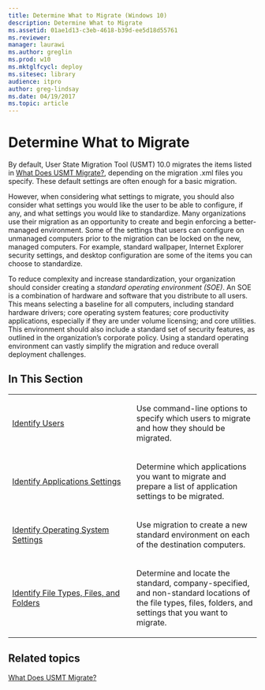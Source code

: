 ```yaml
---
title: Determine What to Migrate (Windows 10)
description: Determine What to Migrate
ms.assetid: 01ae1d13-c3eb-4618-b39d-ee5d18d55761
ms.reviewer: 
manager: laurawi
ms.author: greglin
ms.prod: w10
ms.mktglfcycl: deploy
ms.sitesec: library
audience: itproauthor: greg-lindsay
ms.date: 04/19/2017
ms.topic: article
---
```


# Determine What to Migrate


By default, User State Migration Tool (USMT) 10.0 migrates the items listed in [What Does USMT Migrate?](usmt-what-does-usmt-migrate.md), depending on the migration .xml files you specify. These default settings are often enough for a basic migration.

However, when considering what settings to migrate, you should also consider what settings you would like the user to be able to configure, if any, and what settings you would like to standardize. Many organizations use their migration as an opportunity to create and begin enforcing a better-managed environment. Some of the settings that users can configure on unmanaged computers prior to the migration can be locked on the new, managed computers. For example, standard wallpaper, Internet Explorer security settings, and desktop configuration are some of the items you can choose to standardize.

To reduce complexity and increase standardization, your organization should consider creating a *standard operating environment (SOE)*. An SOE is a combination of hardware and software that you distribute to all users. This means selecting a baseline for all computers, including standard hardware drivers; core operating system features; core productivity applications, especially if they are under volume licensing; and core utilities. This environment should also include a standard set of security features, as outlined in the organization’s corporate policy. Using a standard operating environment can vastly simplify the migration and reduce overall deployment challenges.

## In This Section


<table>
<colgroup>
<col width="50%" />
<col width="50%" />
</colgroup>
<tbody>
<tr class="odd">
<td align="left"><p><a href="usmt-identify-users.md" data-raw-source="[Identify Users](usmt-identify-users.md)">Identify Users</a></p></td>
<td align="left"><p>Use command-line options to specify which users to migrate and how they should be migrated.</p></td>
</tr>
<tr class="even">
<td align="left"><p><a href="usmt-identify-application-settings.md" data-raw-source="[Identify Applications Settings](usmt-identify-application-settings.md)">Identify Applications Settings</a></p></td>
<td align="left"><p>Determine which applications you want to migrate and prepare a list of application settings to be migrated.</p></td>
</tr>
<tr class="odd">
<td align="left"><p><a href="usmt-identify-operating-system-settings.md" data-raw-source="[Identify Operating System Settings](usmt-identify-operating-system-settings.md)">Identify Operating System Settings</a></p></td>
<td align="left"><p>Use migration to create a new standard environment on each of the destination computers.</p></td>
</tr>
<tr class="even">
<td align="left"><p><a href="usmt-identify-file-types-files-and-folders.md" data-raw-source="[Identify File Types, Files, and Folders](usmt-identify-file-types-files-and-folders.md)">Identify File Types, Files, and Folders</a></p></td>
<td align="left"><p>Determine and locate the standard, company-specified, and non-standard locations of the file types, files, folders, and settings that you want to migrate.</p></td>
</tr>
</tbody>
</table>

 

## Related topics


[What Does USMT Migrate?](usmt-what-does-usmt-migrate.md)

 

 






